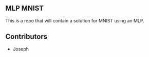 ## MLP MNIST

This is a repo that will contain a solution for MNIST using an MLP.

## Contributors

- Joseph